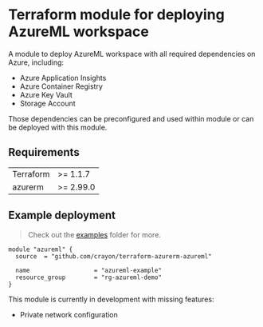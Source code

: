 # Terraform module for deploying AzureML workspace

A module to deploy AzureML workspace with all required dependencies on Azure, including:
* Azure Application Insights
* Azure Container Registry
* Azure Key Vault
* Storage Account

Those dependencies can be preconfigured and used within module or can be deployed with this module.

## Requirements
| | |
|----------|-----------|
|Terraform | >= 1.1.7  |
| azurerm  | >= 2.99.0 |


## Example deployment
>Check out the [examples](examples/) folder for more.

```hcl
module "azureml" {
  source  = "github.com/crayon/terraform-azurerm-azureml"

  name                  = "azureml-example"
  resource_group        = "rg-azureml-demo"
}
```

This module is currently in development with missing features:
* Private network configuration
